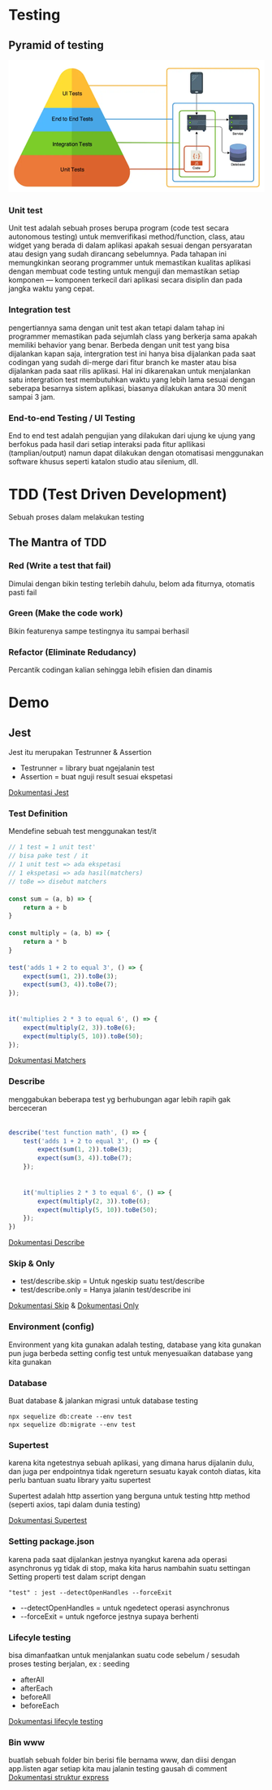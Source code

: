 # Testing

## Pyramid of testing
![pyramid-testing](./pyramidtest.jpg)

### Unit test
Unit test adalah sebuah proses berupa program (code test secara autonomous testing) untuk memverifikasi method/function, class, atau widget yang berada di dalam aplikasi apakah sesuai dengan persyaratan atau design yang sudah dirancang sebelumnya. Pada tahapan ini memungkinkan seorang programmer untuk memastikan kualitas aplikasi dengan membuat code testing untuk menguji dan memastikan setiap komponen — komponen terkecil dari aplikasi secara disiplin dan pada jangka waktu yang cepat.

### Integration test
pengertiannya sama dengan unit test akan tetapi dalam tahap ini programmer memastikan pada sejumlah class yang berkerja sama apakah memiliki behavior yang benar. Berbeda dengan unit test yang bisa dijalankan kapan saja, intergration test ini hanya bisa dijalankan pada saat codingan yang sudah di-merge dari fitur branch ke master atau bisa dijalankan pada saat rilis aplikasi. Hal ini dikarenakan untuk menjalankan satu intergration test membutuhkan waktu yang lebih lama sesuai dengan seberapa besarnya sistem aplikasi, biasanya dilakukan antara 30 menit sampai 3 jam.


 ### End-to-end Testing / UI Testing
 End to end test adalah pengujian yang dilakukan dari ujung ke ujung yang berfokus pada hasil dari setiap interaksi pada fitur apllikasi (tamplian/output) namun dapat dilakukan dengan otomatisasi menggunakan software khusus seperti katalon studio atau silenium, dll.


 # TDD (Test Driven Development)
 Sebuah proses dalam melakukan testing
 ## The Mantra of TDD

 ### Red (Write a test that fail)
 Dimulai dengan bikin testing terlebih dahulu, belom ada fiturnya, otomatis pasti fail

 ### Green (Make the code work)
 Bikin featurenya sampe testingnya itu sampai berhasil

 ### Refactor (Eliminate Redudancy)
 Percantik codingan kalian sehingga lebih efisien dan dinamis


# Demo
 ## Jest
 Jest itu merupakan Testrunner & Assertion 
 - Testrunner = library buat ngejalanin test
 - Assertion = buat nguji result sesuai ekspetasi

 [Dokumentasi Jest](https://jestjs.io/docs/getting-started)

### Test Definition
Mendefine sebuah test menggunakan test/it
```js
// 1 test = 1 unit test'
// bisa pake test / it
// 1 unit test => ada ekspetasi
// 1 ekspetasi => ada hasil(matchers)
// toBe => disebut matchers

const sum = (a, b) => {
    return a + b
}

const multiply = (a, b) => {
    return a * b
}

test('adds 1 + 2 to equal 3', () => {
    expect(sum(1, 2)).toBe(3);
    expect(sum(3, 4)).toBe(7);
});


it('multiplies 2 * 3 to equal 6', () => {
    expect(multiply(2, 3)).toBe(6);
    expect(multiply(5, 10)).toBe(50);
});
```
[Dokumentasi Matchers](https://jestjs.io/docs/using-matchers)

### Describe
menggabukan beberapa test yg berhubungan agar lebih rapih gak berceceran

```js

describe('test function math', () => {
    test('adds 1 + 2 to equal 3', () => {
        expect(sum(1, 2)).toBe(3);
        expect(sum(3, 4)).toBe(7);
    });


    it('multiplies 2 * 3 to equal 6', () => {
        expect(multiply(2, 3)).toBe(6);
        expect(multiply(5, 10)).toBe(50);
    });
})

```
[Dokumentasi Describe](https://jestjs.io/docs/api#describename-fn)


### Skip & Only
- test/describe.skip = Untuk ngeskip suatu test/describe
- test/describe.only = Hanya jalanin test/describe ini

[Dokumentasi Skip](https://jestjs.io/docs/api#testskipname-fn) & [Dokumentasi Only](https://jestjs.io/docs/api#testonlyname-fn-timeout)

### Environment (config)
Environment yang kita gunakan adalah testing, database yang kita gunakan pun juga berbeda
setting config test untuk menyesuaikan database yang kita gunakan

### Database
Buat database & jalankan migrasi untuk database testing
```
npx sequelize db:create --env test
npx sequelize db:migrate --env test
```

### Supertest
karena kita ngetestnya sebuah aplikasi, yang dimana harus dijalanin dulu, dan juga per endpointnya tidak ngereturn sesuatu kayak contoh diatas, kita perlu bantuan suatu library yaitu supertest

Supertest adalah http assertion yang berguna untuk testing http method
(seperti axios, tapi dalam dunia testing)

[Dokumentasi Supertest](https://www.npmjs.com/package/supertest?activeTab=readme)

### Setting package.json
karena pada saat dijalankan jestnya nyangkut karena ada operasi asynchronus yg tidak di stop, maka kita harus nambahin suatu settingan
Setting properti test dalam script dengan 
```
"test" : jest --detectOpenHandles --forceExit
```
- --detectOpenHandles = untuk ngedetect operasi asynchronus
- --forceExit = untuk ngeforce jestnya supaya berhenti


### Lifecyle testing
bisa dimanfaatkan untuk menjalankan suatu code sebelum / sesudah proses testing berjalan, ex : seeding
- afterAll
- afterEach
- beforeAll
- beforeEach

[Dokumentasi lifecyle testing](https://jestjs.io/docs/api#afterallfn-timeout)


### Bin www
buatlah sebuah folder bin berisi file bernama www, dan diisi dengan app.listen agar setiap kita mau jalanin testing gausah di comment
[Dokumentasi struktur express](https://expressjs.com/en/starter/generator.html)




